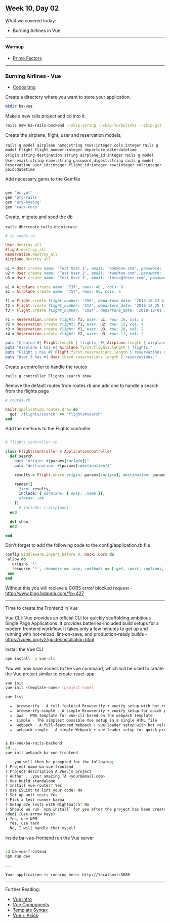 ## Week 10, Day 02

What we covered today:

  - Burning Airlines in Vue

___

#### Warmup

- [Prime Factors](https://github.com/GrantjHanrahan/wdi27-homework/tree/master/warmups/week10/day_01_prime_factors)

___

### Burning Airlines - Vue

- [Codealong](https://github.com/textchimp/wdi-27/tree/master/week10/burning-airlines-rails-vue)

Create a directory where you want to store your application.

```bash
mkdir ba-vue
```

Make a new rails project and cd into it.

```bash
rails new ba-rails-backend --skip-spring --skip-turbolinks --skip-git -d postgresql -T
```

Create the airplane, flight, user and reservation models;

`rails g model airplane name:string rows:integer cols:integer`
`rails g model Flight flight_number:integer departure_date:datetime origin:string destination:string airplane_id:integer`
`rails g model User email:string name:string password_digest:string`
`rails g model Reservation user_id:integer flight_id:integer row:integer col:integer paid:datetime`

Add necessary gems to the Gemfile

```ruby

gem 'bcrypt'
gem 'pry-rails'
gem 'pry-byebug'
gem 'rack-cors'

```

Create, migrate and seed the db

`rails db:create`
`rails db:migrate`

```ruby
# in seeds.rb

User.destroy_all
Flight.destroy_all
Reservation.destroy_all
Airplane.destroy_all

u1 = User.create name: 'Test User 1', email: 'one@one.com', password: 'chicken'
u2 = User.create name: 'Test User 2', email: 'two@two.com', password: 'chicken'
u3 = User.create name: 'Test User 3', email: 'three@three.com', password: 'chicken'

a1 = Airplane.create name: '737', rows: 40 , cols: 8
a1 = Airplane.create name: '757', rows: 60, cols: 6

f1 = Flight.create flight_number: '256', departure_date: '2018-10-23 4:20',  origin: 'SYD', destination: 'SFO', airplane: a1
f2 = Flight.create flight_number: '512', departure_date: '2018-12-25 11:20', origin: 'SIN', destination: 'JFK', airplane: a2
f3 = Flight.create flight_number: '1024', departure_date: '2018-12-01 12:20', origin: 'SYD', destination: 'SFO', airplane: a1

r1 = Reservation.create flight: f1, user: u1, row: 10, col: 2
r2 = Reservation.create flight: f1, user: u2, row: 12, col: 4
r3 = Reservation.create flight: f1, user: u3, row: 20, col: 2
r4 = Reservation.create flight: f2, user: u3, row: 11, col: 2

puts "Created #{ Flight.length } flights, #{ Airplane.length } airplanes, #{ User.length } users, and #{ Reservation.length } reservations."
puts "Airplane 1 has #{ Airplane.first.flights.length } flights."
puts "Flight 1 has #{ Flight.first.reservations.length } reservations and #{ Flight.first.passengers.length } passengers."
puts "User 3 has #{ User.third.reservations.length } reservations."

```

Create a controller to handle the routes

`rails g controller Flights search show`

Remove the default routes from routes.rb and add one to handle a search from the flights page

```ruby
# routes.rb

Rails.application.routes.draw do
  get '/flights/search' => 'flights#search'
end

```

Add the methods to the Flights controller

```ruby

# flights_controller.rb

class FlightsController < ApplicationController
  def search
    puts "origin: #{params[:origin]}"
    puts "destination: #{params[:destination]}"

    results = Flight.where origin: params[:origin], destination: params[:destination]

    render({
      json: results,
      include: { airplane: { only: :name }},
      status: :ok
    })
      # include: [:airplane]
  end

  def show
  end

end

```

Don't forget to add the following code to the config/application.rb file

```ruby
config.middleware.insert_before 0, Rack::Cors do
 allow do
   origins '*'
   resource '*', :headers => :any, :methods => [:get, :post, :options, :delete]
 end
end

```

Without this you will recieve a CORS error/ blocked request - http://www.blog.bdauria.com/?p=427

___

Time to create the Frontend in Vue

Vue CLI: Vue provides an official CLI for quickly scaffolding ambitious Single Page Applications. It provides batteries-included build setups for a modern frontend workflow. It takes only a few minutes to get up and running with hot-reload, lint-on-save, and production-ready builds - https://vuejs.org/v2/guide/installation.html

Install the Vue CLI

```bash
npm install -g vue-cli
```

You will now have access to the vue command, which will be used to create the Vue project similar to create-react-app

```bash
vue init
vue-init <template-name> [project-name]

vue list

  ★  browserify - A full-featured Browserify + vueify setup with hot-reload, linting & unit testing.
  ★  browserify-simple - A simple Browserify + vueify setup for quick prototyping.
  ★  pwa - PWA template for vue-cli based on the webpack template
  ★  simple - The simplest possible Vue setup in a single HTML file
  ★  webpack - A full-featured Webpack + vue-loader setup with hot reload, linting, testing & css extraction.
  ★  webpack-simple - A simple Webpack + vue-loader setup for quick prototyping.

```

```bash

$ ba-vue/ba-rails-backend
cd ..
vue init webpack ba-vue-frontend

... you will then be prompted for the following;
? Project name ba-vue-frontend
? Project description A Vue.js project
? Author ...your amazing TA <your@email.com>
? Vue build standalone
? Install vue-router? Yes
? Use ESLint to lint your code? No
? Set up unit tests Yes
? Pick a test runner karma
? Setup e2e tests with Nightwatch? No
? Should we run `npm install` for you after the project has been created? (recomme
nded) (Use arrow keys)
❯ Yes, use NPM
  Yes, use Yarn
  No, I will handle that myself

```

Inside ba-vue-frontend run the Vue server

```bash

cd ba-vue-frontend
npm run dev

...

Your application is running here: http://localhost:8080

```
___

Further Reading:

- [Vue Intro](https://vuejs.org/v2/guide/index.html)
- [Vue Components](https://vuejs.org/v2/guide/components.html)
- [Template Syntax](https://vuejs.org/v2/guide/syntax.html)
- [Vue + Axios](https://vuejs.org/v2/cookbook/using-axios-to-consume-apis.html)
